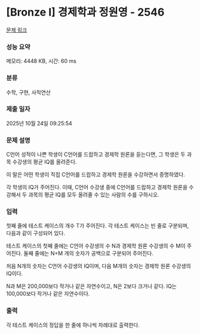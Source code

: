 # [Bronze I] 경제학과 정원영 - 2546 

[문제 링크](https://www.acmicpc.net/problem/2546) 

### 성능 요약

메모리: 4448 KB, 시간: 60 ms

### 분류

수학, 구현, 사칙연산

### 제출 일자

2025년 10월 24일 09:25:54

### 문제 설명

<p>
	C언어 성적이 나쁜 학생이 C언어를 드랍하고 경제학 원론을 듣는다면, 그 학생은 두 과목 수강생의 평균 IQ를 올려준다.</p>
<p>
	이 말은 어떤 학생이 직접 C언어를 드랍하고 경제학 원론을 수강하면서 증명하였다.</p>

<p>
	각 학생의 IQ가 주어진다. 이때, C언어 수강생 중에 C언어를 드랍하고 경제학 원론을 수강해서 두 과목의 평균 IQ를 모두 올려줄 수 있는 사람의 수를 구하시오.</p>

### 입력 

 <p>
	첫째 줄에 테스트 케이스의 개수 T가 주어진다. 각 테스트 케이스는 빈 줄로 구분되며, 다음과 같이 구성되어 있다. </p>
<p>
	테스트 케이스의 첫째 줄에는 C언어 수강생의 수 N과 경제학 원론 수강생의 수 M이 주어진다. 둘째 줄에는 N+M 개의 숫자가 공백으로 구분되어 주어진다. </p>
<p>
	처음 N개의 숫자는 C언어 수강생의 IQ이며, 다음 M개의 숫자는 경제학 원론 수강생의 IQ이다.</p>

<p>
	N과 M은 200,000보다 작거나 같은 자연수이고, N은 2보다 크거나 같다. IQ는 100,000보다 작거나 같은 자연수이다.</p>

### 출력 

 <p>
	각 테스트 케이스의 정답을 한 줄에 하나씩 차례대로 출력한다.</p>

